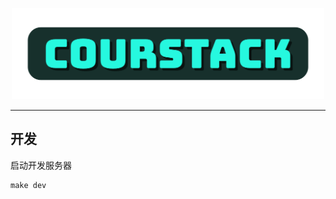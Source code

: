 <p align="center">
    <img alt="logo" src="https://github.com/clysto/courstack-server/blob/main/media/logo.png?raw=true" width="500" style>
</p>

---

## 开发

启动开发服务器

```shell
make dev
```